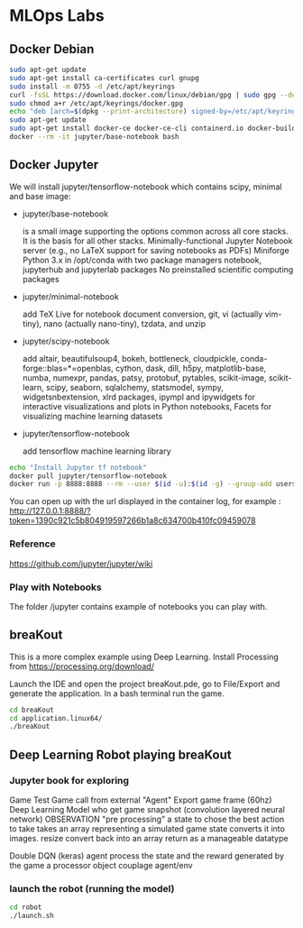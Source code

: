 # MLOps Labs

## Docker Debian

````bash
sudo apt-get update
sudo apt-get install ca-certificates curl gnupg
sudo install -m 0755 -d /etc/apt/keyrings
curl -fsSL https://download.docker.com/linux/debian/gpg | sudo gpg --dearmor -o /etc/apt/keyrings/docker.gpg
sudo chmod a+r /etc/apt/keyrings/docker.gpg
echo "deb [arch=$(dpkg --print-architecture) signed-by=/etc/apt/keyrings/docker.gpg] https://download.docker.com/linux/debian $(. /etc/os-release && echo $VERSION_CODENAME) stable" | sudo tee /etc/apt/sources.list.d/docker.list > /dev/null
sudo apt-get update
sudo apt-get install docker-ce docker-ce-cli containerd.io docker-buildx-plugin docker-compose-plugin
docker --rm -it jupyter/base-notebook bash
````

## Docker Jupyter

We will install jupyter/tensorflow-notebook which contains scipy, minimal and base image:

- jupyter/base-notebook

    is a small image supporting the options common across all core stacks. It is the basis for all other stacks.
    Minimally-functional Jupyter Notebook server (e.g., no LaTeX support for saving notebooks as PDFs)
    Miniforge Python 3.x in /opt/conda with two package managers
    notebook, jupyterhub and jupyterlab packages
    No preinstalled scientific computing packages

- jupyter/minimal-notebook

    add TeX Live for notebook document conversion, git, vi (actually vim-tiny), nano (actually nano-tiny), tzdata, and unzip

- jupyter/scipy-notebook

    add altair, beautifulsoup4, bokeh, bottleneck, cloudpickle, conda-forge::blas=*=openblas, cython, dask, dill, h5py, matplotlib-base, numba, numexpr, pandas, patsy, protobuf, pytables, scikit-image, scikit-learn, scipy, seaborn, sqlalchemy, statsmodel, sympy, widgetsnbextension, xlrd packages, ipympl and ipywidgets for interactive visualizations and plots in Python notebooks, Facets for visualizing machine learning datasets

- jupyter/tensorflow-notebook

    add tensorflow machine learning library


````bash
echo "Install Jupyter tf notebook"
docker pull jupyter/tensorflow-notebook
docker run -p 8888:8888 --rm --user $(id -u):$(id -g) --group-add users -v "${PWD}":/home/jovyan/work jupyter/tensorflow-notebook
````

You can open up with the url displayed in the container log, for example : http://127.0.0.1:8888/?token=1390c921c5b804919597266b1a8c634700b410fc09459078


### Reference

https://github.com/jupyter/jupyter/wiki

 
### Play with Notebooks

The folder /jupyter contains example of notebooks you can play with.

## breaKout

This is a more complex example using Deep Learning. 
Install Processing from https://processing.org/download/

Launch the IDE and open the project breaKout.pde, go to File/Export and generate the application. In a bash terminal run the game.

````bash
cd breaKout
cd application.linux64/
./breaKout
````

## Deep Learning Robot playing breaKout

### Jupyter book for exploring

Game
Test Game call from external "Agent"
Export game frame (60hz)
Deep Learning Model who get game snapshot (convolution layered neural network)
  OBSERVATION
  "pre processing" a state to chose the best action to take
    takes an array representing a simulated game state
      converts it into images. resize convert back into an array
      return as a manageable datatype

Double DQN (keras) agent
  process the state and the reward generated by the game
    a processor object couplage agent/env

### launch the robot (running the model)

````bash
cd robot
./launch.sh
````
